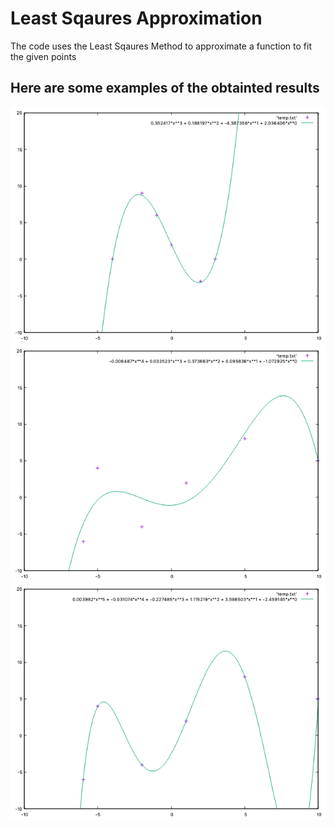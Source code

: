 # Least Sqaures Approximation
The code uses the Least Sqaures Method to approximate a function to fit the given points

## Here are some examples of the obtainted results
![First function](1.png)
![Second function](2.png)
![Third function](3.png)

